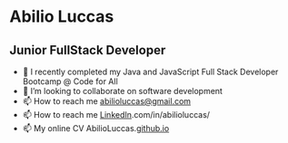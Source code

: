 # Abilio Luccas
## Junior FullStack Developer
- 🌱 I recently completed my Java and JavaScript Full Stack Developer Bootcamp @ Code for All
- 👀 I’m looking to collaborate on software development
- 📫 How to reach me abilioluccas@gmail.com
- 📫 How to reach me [LinkedIn](https://www.linkedin.com/in/abilioluccas/).com/in/abilioluccas/
- 📫 My online CV AbilioLuccas.[github.io](https://abilioluccas.github.io/) 

<!---
abilioluccas/abilioluccas is a ✨ special ✨ repository because its `README.md` (this file) appears on your GitHub profile.
You can click the Preview link to take a look at your changes.
--->
